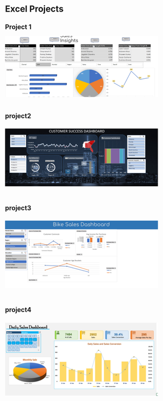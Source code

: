 <h1 align="centre" >Excel Projects </h1>
<h2>Project 1</h2>
<div> 
<img src= "https://github.com/pawancr7/excel-practise/blob/main/image_2023-02-12_01-01-28.png"> 
</div>

<br>

<h2>project2<h2>
<div> 
<img src= "https://github.com/pawancr7/excel-practise/blob/main/photo_2023-02-20_22-04-46.jpg"> 
</div>

<br>
<h2>project3<h2>
<div>
<img src="https://github.com/pawancr7/excel-practise/blob/main/image_2023-02-10_02-19-37.png">
</div>

<br>
<h2>project4<h2>
<div>
<img src="https://github.com/pawancr7/excel-practise/blob/main/photo_2023-02-25_23-30-15.jpg">
</div>
